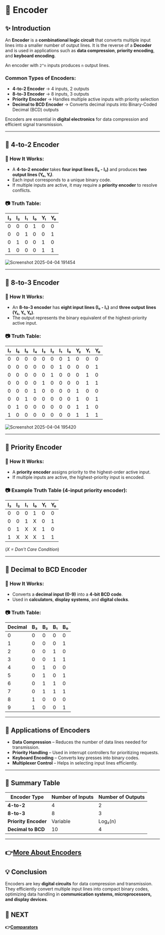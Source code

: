 # 📘 **Encoder**

## ✨ **Introduction**
An **Encoder** is a **combinational logic circuit** that converts multiple input lines into a smaller number of output lines. It is the reverse of a **Decoder** and is used in applications such as **data compression**, **priority encoding**, and **keyboard encoding**.

An encoder with `2^n` inputs produces `n` output lines.

### **Common Types of Encoders**:
- **4-to-2 Encoder** → 4 inputs, 2 outputs
- **8-to-3 Encoder** → 8 inputs, 3 outputs
- **Priority Encoder** → Handles multiple active inputs with priority selection
- **Decimal to BCD Encoder** → Converts decimal inputs into Binary-Coded Decimal (BCD) outputs

Encoders are essential in **digital electronics** for data compression and efficient signal transmission.

---

## 📌 **4-to-2 Encoder**

### 🔹 **How It Works:**
- A **4-to-2 encoder** takes **four input lines (I₀ - I₃)** and produces **two output lines (Y₀, Y₁)**.
- Each input corresponds to a unique binary code.
- If multiple inputs are active, it may require a **priority encoder** to resolve conflicts.

### 📷 **Truth Table**:

| I₃ | I₂ | I₁ | I₀ | Y₁ | Y₀ |
|----|----|----|----|----|----|
| 0  | 0  | 0  | 1  | 0  | 0  |
| 0  | 0  | 1  | 0  | 0  | 1  |
| 0  | 1  | 0  | 0  | 1  | 0  |
| 1  | 0  | 0  | 0  | 1  | 1  |

![Screenshot 2025-04-04 191454](https://github.com/user-attachments/assets/e6a85ce5-28c7-425b-a7e3-d50842dd0977)

---

## 📌 **8-to-3 Encoder**

### 🔹 **How It Works:**
- An **8-to-3 encoder** has **eight input lines (I₀ - I₇)** and **three output lines (Y₂, Y₁, Y₀)**.
- The output represents the binary equivalent of the highest-priority active input.

### 📷 **Truth Table**:

| I₇ | I₆ | I₅ | I₄ | I₃ | I₂ | I₁ | I₀ | Y₂ | Y₁ | Y₀ |
|----|----|----|----|----|----|----|----|----|----|----|
| 0  | 0  | 0  | 0  | 0  | 0  | 0  | 1  | 0  | 0  | 0  |
| 0  | 0  | 0  | 0  | 0  | 0  | 1  | 0  | 0  | 0  | 1  |
| 0  | 0  | 0  | 0  | 0  | 1  | 0  | 0  | 0  | 1  | 0  |
| 0  | 0  | 0  | 0  | 1  | 0  | 0  | 0  | 0  | 1  | 1  |
| 0  | 0  | 0  | 1  | 0  | 0  | 0  | 0  | 1  | 0  | 0  |
| 0  | 0  | 1  | 0  | 0  | 0  | 0  | 0  | 1  | 0  | 1  |
| 0  | 1  | 0  | 0  | 0  | 0  | 0  | 0  | 1  | 1  | 0  |
| 1  | 0  | 0  | 0  | 0  | 0  | 0  | 0  | 1  | 1  | 1  |

![Screenshot 2025-04-04 195420](https://github.com/user-attachments/assets/f53dca93-7b38-4e65-9038-1ece58eb9823)

---

## 📌 **Priority Encoder**

### 🔹 **How It Works:**
- A **priority encoder** assigns priority to the highest-order active input.
- If multiple inputs are active, the highest-priority input is encoded.

### 📷 **Example Truth Table (4-input priority encoder)**:

| I₃ | I₂ | I₁ | I₀ | Y₁ | Y₀ |
|----|----|----|----|----|----|
| 0  | 0  | 0  | 1  | 0  | 0  |
| 0  | 0  | 1  | X  | 0  | 1  |
| 0  | 1  | X  | X  | 1  | 0  |
| 1  | X  | X  | X  | 1  | 1  |

(*X = Don't Care Condition*)

---

## 📌 **Decimal to BCD Encoder**

### 🔹 **How It Works:**
- Converts a **decimal input (0-9)** into a **4-bit BCD code**.
- Used in **calculators**, **display systems**, and **digital clocks**.

### 📷 **Truth Table**:

| Decimal | B₃ | B₂ | B₁ | B₀ |
|---------|----|----|----|----|
| 0       | 0  | 0  | 0  | 0  |
| 1       | 0  | 0  | 0  | 1  |
| 2       | 0  | 0  | 1  | 0  |
| 3       | 0  | 0  | 1  | 1  |
| 4       | 0  | 1  | 0  | 0  |
| 5       | 0  | 1  | 0  | 1  |
| 6       | 0  | 1  | 1  | 0  |
| 7       | 0  | 1  | 1  | 1  |
| 8       | 1  | 0  | 0  | 0  |
| 9       | 1  | 0  | 0  | 1  |

---

## 📌 **Applications of Encoders**
- **Data Compression** – Reduces the number of data lines needed for transmission.
- **Priority Handling** – Used in interrupt controllers for prioritizing requests.
- **Keyboard Encoding** – Converts key presses into binary codes.
- **Multiplexer Control** – Helps in selecting input lines efficiently.

---

## 📌 **Summary Table**

| Encoder Type           | Number of Inputs | Number of Outputs |
|-----------------------|----------------|-----------------|
| **4-to-2**           | 4              | 2               |
| **8-to-3**           | 8              | 3               |
| **Priority Encoder**  | Variable       | Log₂(n)         |
| **Decimal to BCD**    | 10             | 4               |

---
**👉[More About Encoders ](https://www.electronics-tutorials.ws/combination/comb_4.html)**
---

## 💡 **Conclusion**
Encoders are key **digital circuits** for data compression and transmission. They efficiently convert multiple input lines into compact binary codes, optimizing data handling in **communication systems, microprocessors, and display devices**.
## 🔹 NEXT  
**👉[Comparators](../Comparator)**
